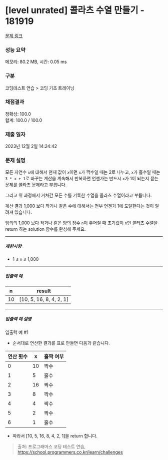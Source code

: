 # [level unrated] 콜라츠 수열 만들기 - 181919 

[문제 링크](https://school.programmers.co.kr/learn/courses/30/lessons/181919) 

### 성능 요약

메모리: 80.2 MB, 시간: 0.05 ms

### 구분

코딩테스트 연습 > 코딩 기초 트레이닝

### 채점결과

정확성: 100.0<br/>합계: 100.0 / 100.0

### 제출 일자

2023년 12월 2일 14:24:42

### 문제 설명

<p>모든 자연수 <code>x</code>에 대해서 현재 값이 <code>x</code>이면 <code>x</code>가 짝수일 때는 2로 나누고, <code>x</code>가 홀수일 때는 <code>3 * x + 1</code>로 바꾸는 계산을 계속해서 반복하면 언젠가는 반드시  <code>x</code>가 1이 되는지 묻는 문제를 콜라츠 문제라고 부릅니다.</p>

<p>그리고 위 과정에서 거쳐간 모든 수를 기록한 수열을 콜라츠 수열이라고 부릅니다.</p>

<p>계산 결과 1,000 보다 작거나 같은 수에 대해서는 전부 언젠가 1에 도달한다는 것이 알려져 있습니다. </p>

<p>임의의 1,000 보다 작거나 같은 양의 정수 <code>n</code>이 주어질 때 초기값이 <code>n</code>인 콜라츠 수열을 return 하는 solution 함수를 완성해 주세요.</p>

<hr>

<h5>제한사항</h5>

<ul>
<li>1 ≤ <code>n</code> ≤ 1,000</li>
</ul>

<hr>

<h5>입출력 예</h5>
<table class="table">
        <thead><tr>
<th>n</th>
<th>result</th>
</tr>
</thead>
        <tbody><tr>
<td>10</td>
<td>[10, 5, 16, 8, 4, 2, 1]</td>
</tr>
</tbody>
      </table>
<hr>

<h5>입출력 예 설명</h5>

<p>입출력 예 #1</p>

<ul>
<li>순서대로 연산한 결과를 표로 만들면 다음과 같습니다.</li>
</ul>
<table class="table">
        <thead><tr>
<th>연산 횟수</th>
<th>x</th>
<th>홀짝 여부</th>
</tr>
</thead>
        <tbody><tr>
<td>0</td>
<td>10</td>
<td>짝수</td>
</tr>
<tr>
<td>1</td>
<td>5</td>
<td>홀수</td>
</tr>
<tr>
<td>2</td>
<td>16</td>
<td>짝수</td>
</tr>
<tr>
<td>3</td>
<td>8</td>
<td>짝수</td>
</tr>
<tr>
<td>4</td>
<td>4</td>
<td>짝수</td>
</tr>
<tr>
<td>5</td>
<td>2</td>
<td>짝수</td>
</tr>
<tr>
<td>6</td>
<td>1</td>
<td>홀수</td>
</tr>
</tbody>
      </table>
<ul>
<li>따라서 [10, 5, 16, 8, 4, 2, 1]을 return 합니다.</li>
</ul>


> 출처: 프로그래머스 코딩 테스트 연습, https://school.programmers.co.kr/learn/challenges